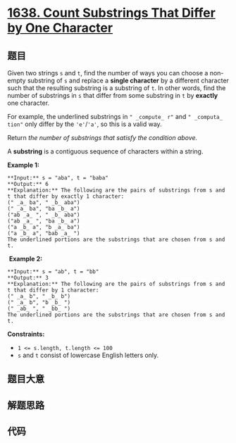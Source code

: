 # [1638. Count Substrings That Differ by One Character](https://leetcode.com/problems/count-substrings-that-differ-by-one-character)

## 题目

Given two strings `s` and `t`, find the number of ways you can choose a non-
empty substring of `s` and replace a **single character** by a different
character such that the resulting substring is a substring of `t`. In other
words, find the number of substrings in `s` that differ from some substring in
`t` by **exactly** one character.

For example, the underlined substrings in `" _compute_ r"` and `" _computa_
tion"` only differ by the `'e'`/`'a'`, so this is a valid way.

Return _the number of substrings that satisfy the condition above._

A **substring** is a contiguous sequence of characters within a string.



**Example 1:**

    
    
    **Input:** s = "aba", t = "baba"
    **Output:** 6
    **Explanation:** The following are the pairs of substrings from s and t that differ by exactly 1 character:
    (" _a_ ba", " _b_ aba")
    (" _a_ ba", "ba _b_ a")
    ("ab _a_ ", " _b_ aba")
    ("ab _a_ ", "ba _b_ a")
    ("a _b_ a", "b _a_ ba")
    ("a _b_ a", "bab _a_ ")
    The underlined portions are the substrings that are chosen from s and t.
    

​​ **Example 2:**

    
    
    **Input:** s = "ab", t = "bb"
    **Output:** 3
    **Explanation:** The following are the pairs of substrings from s and t that differ by 1 character:
    (" _a_ b", " _b_ b")
    (" _a_ b", "b _b_ ")
    (" _ab_ ", " _bb_ ")
    ​​​​The underlined portions are the substrings that are chosen from s and t.
    



**Constraints:**

  * `1 <= s.length, t.length <= 100`
  * `s` and `t` consist of lowercase English letters only.


## 题目大意

## 解题思路

## 代码

```javascript

```
